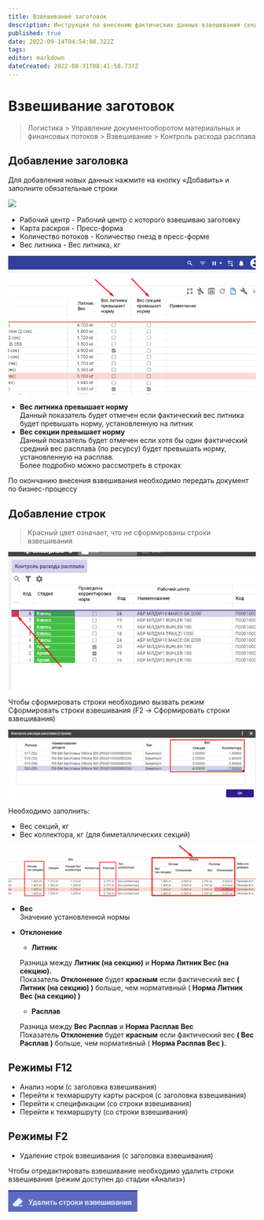 ```yaml
---
title: Взвешивание заготовок
description: Инструкция по внесению фактических данных взвешивания секций, коллекторов и литников
published: true
date: 2022-09-14T04:54:08.322Z
tags: 
editor: markdown
dateCreated: 2022-08-31T08:41:58.737Z
---
```


# Взвешивание заготовок


>Логистика > Управление документооборотом материальных и финансовых потоков > Взвешивание > Контроль расхода расплава

## Добавление заголовка

Для добавления новых данных нажмите на кнопку «Добавить» и заполните обязательные строки

![
](<../../../../assets/0 (29)1.png>)

* Рабочий центр - Рабочий центр с которого взвешиваю заготовку
* Карта раскроя - Пресс-форма
* Количество потоков - Количество гнезд в пресс-форме
* Вес литника - Вес литника, кг

![](<../../../../assets/0 (14)1.png>)

* **Вес литника превышает норму**\
  Данный показатель будет отмечен если фактический вес литника будет превышать норму, установленную на литник
* **Вес секции превышает норму**\
  Данный показатель будет отмечен если хотя бы один фактический средний вес расплава (по ресурсу) будет превышать норму, установленную на расплав.\
  Более подробно можно рассмотреть в строках

По окончанию внесения взвешивания необходимо передать документ по бизнес-процессу

## Добавление строк

>Красный цвет означает, что не сформированы строки взвешивания

![](<../../../../assets/1 (30)1.png>)

Чтобы сформировать строки необходимо вызвать режим Сформировать строки взвешивания (F2 -> Сформировать строки взвешивания)

![](<../../../../assets/image (203).png>)

Необходимо заполнить:

* Вес секций, кг
* Вес коллектора, кг (для биметаллических секций)



![](<../../../../assets/1 (43)1.png>)

* **Вес**\
  Значение установленной нормы
*   **Отклонение**

    * **Литник**

    Разница между **Литник (на секцию)** и **Норма Литник Вес (на секцию).**\
    Показатель **Отклонение** будет **красным** если фактический вес **( Литник (на секцию) )** больше, чем нормативный ( **Норма Литник Вес (на секцию) )**

    * **Расплав**

    Разница между **Вес** **Расплав** и **Норма Расплав Вес**\
    Показатель **Отклонение** будет **красным** если фактический вес **( Вес** **Расплав )** больше, чем нормативный ( **Норма Расплав Вес ).**

## Режимы F12

* Анализ норм (с заголовка взвешивания)
* Перейти к техмаршруту карты раскроя (с заголовка взвешивания)
* Перейти к спецификации (со строки взвешивания)
* Перейти к техмаршруту (со строки взвешивания)

## Режимы F2

* Удаление строк взвешивания (с заголовка взвешивания)

Чтобы отредактировать взвешивание необходимо удалить строки взвешивания (режим доступен до стадии «Анализ»)

![](<../../../../assets/0 (48)1.png>)
